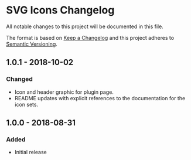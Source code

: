 # SVG Icons Changelog

All notable changes to this project will be documented in this file.

The format is based on [Keep a Changelog](http://keepachangelog.com/) and this project adheres to [Semantic Versioning](http://semver.org/).

## 1.0.1 - 2018-10-02
### Changed
- Icon and header graphic for plugin page.
- README updates with explicit references to the documentation for the icon sets.

## 1.0.0 - 2018-08-31
### Added
- Initial release
